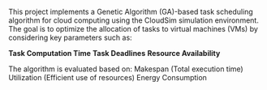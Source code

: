 This project implements a Genetic Algorithm (GA)-based task scheduling algorithm for cloud computing using the CloudSim simulation environment. The goal is to optimize the allocation of tasks to virtual machines (VMs) by considering key parameters such as:

 **Task Computation Time**
 **Task Deadlines**
 **Resource Availability**

The algorithm is evaluated based on:
 Makespan (Total execution time)
 Utilization (Efficient use of resources)
 Energy Consumption
